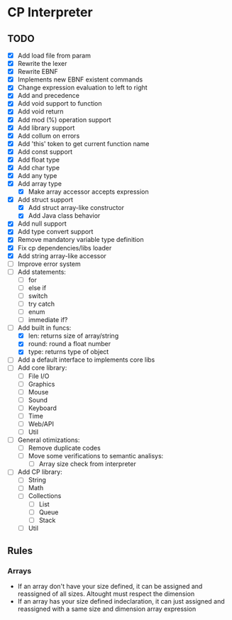 # CP Interpreter

## TODO
- [X] Add load file from param
- [X] Rewrite the lexer
- [X] Rewrite EBNF
- [X] Implements new EBNF existent commands
- [X] Change expression evaluation to left to right
- [X] Add and precedence
- [X] Add void support to function
- [X] Add void return
- [X] Add mod (%) operation support
- [X] Add library support
- [X] Add collum on errors
- [X] Add 'this' token to get current function name
- [X] Add const support
- [X] Add float type
- [X] Add char type
- [X] Add any type
- [X] Add array type
  - [X] Make array accessor accepts expression
- [X] Add struct support
    - [X] Add struct array-like constructor
    - [X] Add Java class behavior
- [X] Add null support
- [X] Add type convert support
- [X] Remove mandatory variable type definition
- [X] Fix cp dependencies/libs loader
- [X] Add string array-like accessor
- [ ] Improve error system
- [ ] Add statements:
    - [ ] for
    - [ ] else if
    - [ ] switch
    - [ ] try catch
    - [ ] enum
    - [ ] immediate if?
- [ ] Add built in funcs:
    - [X] len: returns size of array/string
    - [X] round: round a float number
    - [X] type: returns type of object
- [ ] Add a default interface to implements core libs
- [ ] Add core library:
    - [ ] File I/O
    - [ ] Graphics
    - [ ] Mouse
    - [ ] Sound
    - [ ] Keyboard
    - [ ] Time
    - [ ] Web/API
    - [ ] Util
- [ ] General otimizations:
    - [ ] Remove duplicate codes
    - [ ] Move some verifications to semantic analisys:
        - [ ] Array size check from interpreter
- [ ] Add CP library:
    - [ ] String
    - [ ] Math
    - [ ] Collections
        - [ ] List
        - [ ] Queue
        - [ ] Stack
    - [ ] Util

## Rules

### Arrays
- If an array don't have your size defined, it can be assigned and reassigned of all sizes. Altought must respect the dimension
- If an array has your size defined indeclaration, it can just assigned and reassigned with a same size and dimension array expression
